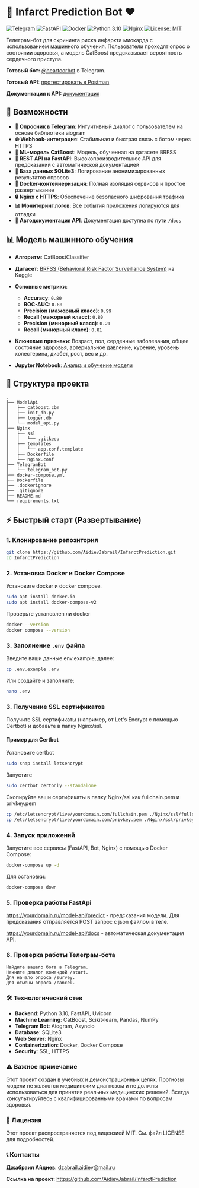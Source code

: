 # 🤖 Infarct Prediction Bot ❤️

[![Telegram](https://img.shields.io/badge/Telegram-Bot-blue?logo=telegram)](https://t.me/heartcorbot)
[![FastAPI](https://img.shields.io/badge/FastAPI-API-green?logo=fastapi)](https://makemlbehappy.ru/model-api/docs)
[![Docker](https://img.shields.io/badge/Docker-Container-blue?logo=docker)](https://www.docker.com/)
[![Python 3.10](https://img.shields.io/badge/Python-3.10-yellow?logo=python)](https://www.python.org/)
[![Nginx](https://img.shields.io/badge/Nginx-Reverse%20Proxy-green?logo=nginx)](https://nginx.org/)
[![License: MIT](https://img.shields.io/badge/License-MIT-yellow.svg)](https://opensource.org/licenses/MIT)

Телеграм-бот для скрининга риска инфаркта миокарда с использованием машинного обучения. Пользователи проходят опрос о состоянии здоровья, а модель CatBoost предсказывает вероятность сердечного приступа.

**Готовый бот:** [@heartcorbot](https://t.me/heartcorbot) в Telegram.

**Готовый API:** [протестировать в Postman](https://www.postman.com/aidievjabrail-1402364/workspace/github/request/47712792-7c843c1e-6840-4b8b-ba32-cc807dbdcbb8?action=share&source=copy-link&creator=47712792)

**Документация к API:** [документация](https://makemlbehappy.ru/model-api/docs)

## 🚀 Возможности

* **🤖 Опросник в Telegram**: Интуитивный диалог с пользователем на основе библиотеки aiogram
* **🌐 Webhook-интеграция**: Стабильная и быстрая связь с ботом через HTTPS
* **🧠 ML-модель CatBoost**: Mодель, обученная на датасете BRFSS
* **🚀 REST API на FastAPI**: Высокопроизводительное API для предсказаний с автоматической документацией
* **💾 База данных SQLite3**: Логирование анонимизированных результатов опросов
* **🐳 Docker-контейнеризация**: Полная изоляция сервисов и простое развертывание
* **🔒 Nginx с HTTPS**: Обеспечение безопасного шифрования трафика
* **📊 Мониторинг логов**: Все события приложения логируются для отладки
* **📝 Автодокументация API**: Документация доступна по пути `/docs`

## 📊 Модель машинного обучения

* **Алгоритм**: CatBoostClassifier
* **Датасет**: [BRFSS (Behavioral Risk Factor Surveillance System)](https://www.kaggle.com/datasets/cdc/behavioral-risk-factor-surveillance-system) на Kaggle
* **Основные метрики**:
  * **Accuracy**: `0.80`
  * **ROC-AUC**: `0.80`
  * **Precision (мажорный класс)**: `0.99`
  * **Recall (мажорный класс)**: `0.80`
  * **Precision (минорный класс)**: `0.21`
  * **Recall (минорный класс)**: `0.81`

* **Ключевые признаки**: Возраст, пол, сердечные заболевания, общее состояние здоровья, артериальное давление, курение, уровень холестерина, диабет, рост, вес и др.

* **Jupyter Notebook**: [Анализ и обучение модели](https://www.kaggle.com/code/jabr1one/ml-rus)

## 📁 Структура проекта

```text
.
├── ModelApi
│   ├── catboost.cbm
│   ├── init_db.py
│   ├── logger.db
│   └── model_api.py
├── Nginx
│   ├── ssl
│   │   └── .gitkeep
│   ├── templates
│   │   └── app.conf.template
│   ├── Dockerfile
│   └── nginx.conf
├── TelegramBot
│   └── telegram_bot.py
├── docker-compose.yml
├── Dockerfile
├── .dockerignore
├── .gitignore
├── README.md
└── requirements.txt
```

## ⚡ Быстрый старт (Развертывание)

### 1. Клонирование репозитория

```bash
git clone https://github.com/AidievJabrail/InfarctPrediction.git
cd InfarctPrediction
```

### 2. Установка Docker и Docker Compose

Установите docker и docker compose.

```bash
sudo apt install docker.io
sudo apt install docker-compose-v2
```

Проверьте установлен ли docker

```bash
docker --version
docker compose --version
```

### 3. Заполнение `.env` файла

Введите ваши данные env.example, далее:

```bash
cp .env.example .env
```

Или создайте и заполните:

```bash
nano .env
```

### 3. Получение SSL сертификатов

Получите SSL сертификаты (например, от Let's Encrypt с помощью Certbot) и добавьте в папку Nginx/ssl.

#### Пример для Certbot

Установите certbot

```bash
sudo snap install letsencrypt
```

Запустите

```bash
sudo certbot certonly --standalone
```

Скопируйте ваши сертификаты в папку Nginx/ssl как fullchain.pem и privkey.pem

```bash
cp /etc/letsencrypt/live/yourdomain.com/fullchain.pem ./Nginx/ssl/fullchain.pem
cp /etc/letsencrypt/live/yourdomain.com/privkey.pem ./Nginx/ssl/privkey.pem
```

### 4. Запуск приложений

Запустите все сервисы (FastAPI, Bot, Nginx) с помощью Docker Compose:

```bash
docker-compose up -d
```

Для остановки:

```bash
docker-compose down
```

### 5. Проверка работы FastApi

<https://yourdomain.ru/model-api/predict> - предсказания модели. Для предсказания отправляется POST запрос с json файлом в теле.

<https://yourdomain.ru/model-api/docs> - автоматическая документация API.

### 6. Проверка работы Телеграм-бота

```
Найдите вашего бота в Telegram.
Начните диалог командой /start.
Для начало опроса /survey.
Для отмены опроса /cancel.
```

### 🛠 Технологический стек

*   **Backend**: Python 3.10, FastAPI, Uvicorn
*   **Machine Learning**: CatBoost, Scikit-learn, Pandas, NumPy
*   **Telegram Bot**: Aiogram, Asyncio
*   **Database**: SQLite3
*   **Web Server**: Nginx
*   **Containerization**: Docker, Docker Compose
*   **Security**: SSL, HTTPS



### ⚠️ Важное примечание

Этот проект создан в учебных и демонстрационных целях. Прогнозы модели не являются медицинским диагнозом и не должны использоваться для принятия реальных медицинских решений. Всегда консультируйтесь с квалифицированными врачами по вопросам здоровья.

### 📄 Лицензия

Этот проект распространяется под лицензией MIT. См. файл LICENSE для подробностей.

### 📞 Контакты

**Джабраил Айдиев**: <dzabrail.aidiev@mail.ru>

**Ссылка на проект**: https://github.com/AidievJabrail/InfarctPrediction